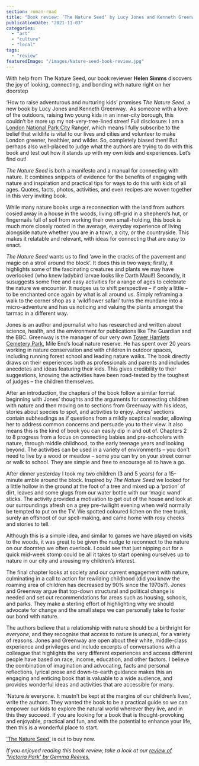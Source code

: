 ```yaml
---
section: roman-road
title: "Book review: ‘The Nature Seed’ by Lucy Jones and Kenneth Greenway"
publicationDate: "2021-11-03"
categories: 
  - "art"
  - "culture"
  - "local"
tags: 
  - "review"
featuredImage: "/images/Nature-seed-book-review.jpg"
---
```


With help from The Nature Seed, our book reviewer **Helen Simms** discovers the joy of looking, connecting, and bonding with nature right on her doorstep

‘How to raise adventurous and nurturing kids’ promises _The Nature Seed_, a new book by Lucy Jones and Kenneth Greenway.  As someone with a love of the outdoors, raising two young kids in an inner-city borough, this couldn’t be more up my not-very-tree-lined street! Full disclosure: I am a [London National Park City](https://www.nationalparkcity.london/) Ranger, which means I fully subscribe to the belief that wildlife is vital to our lives and cities and volunteer to make London greener, healthier, and wilder. So, completely biased then! But perhaps also well-placed to judge what the authors are trying to do with this book and test out how it stands up with my own kids and experiences. Let’s find out!

_The Nature Seed_ is both a manifesto and a manual for connecting with nature. It combines snippets of evidence for the benefits of engaging with nature and inspiration and practical tips for ways to do this with kids of all ages. Quotes, facts, photos, activities, and even recipes are woven together in this very inviting book.

While many nature books urge a reconnection with the land from authors cosied away in a house in the woods, living off-grid in a shepherd’s hut, or fingernails full of soil from working their own small-holding, this book is much more closely rooted in the average, everyday experience of living alongside nature whether you are in a town, a city, or the countryside. This makes it relatable and relevant, with ideas for connecting that are easy to enact.

_The Nature Seed_ wants us to find ‘awe in the cracks of the pavement and magic on a stroll around the block’. It does this in two ways; firstly, it highlights some of the fascinating creatures and plants we may have overlooked (who knew ladybird larvae looks like Darth Maul!) Secondly, it susuggests some free and easy activities for a range of ages to celebrate the nature we encounter. It nudges us to shift perspective – if only a little – to be enchanted once again by what is all around us. Simply reframing a walk to the corner shop as a ‘wildflower safari’ turns the mundane into a micro-adventure and has us noticing and valuing the plants amongst the tarmac in a different way.

Jones is an author and journalist who has researched and written about science, health, and the environment for publications like The Guardian and the BBC. Greenway is the manager of our very own [Tower Hamlets Cemetery Park](https://fothcp.org/), Mile End’s local nature reserve. He has spent over 20 years working in nature conservation and with children in outdoor spaces, including running forest school and leading nature walks. The book directly draws on their experiences both as professionals and parents and includes anecdotes and ideas featuring their kids. This gives credibility to their suggestions, knowing the activities have been road-tested by the toughest of judges – the children themselves.

After an introduction, the chapters of the book follow a similar format beginning with Jones’ thoughts and the arguments for connecting children with nature and then moving on to sections from Greenway with his ideas, stories about species to spot, and activities to enjoy. Jones’ sections contain subheadings as if questions from a mildly sceptical reader, allowing her to address common concerns and persuade you to their view. It also means this is the kind of book you can easily dip in and out of. Chapters 2 to 8 progress from a focus on connecting babies and pre-schoolers with nature, through middle childhood, to the early teenage years and looking beyond. The activities can be used in a variety of environments – you don’t need to live by a wood or meadow – some you can try on your street corner or walk to school. They are simple and free to encourage all to have a go.

After dinner yesterday I took my two children (3 and 5 years) for a 15-minute amble around the block. Inspired by _The Nature Seed_ we looked for a little hollow in the ground at the foot of a tree and mixed up a ‘potion’ of dirt, leaves and some glugs from our water bottle with our ‘magic wand’ sticks. The activity provided a motivation to get out of the house and look at our surroundings afresh on a grey pre-twilight evening when we’d normally be tempted to put on the TV. We spotted coloured lichen on the tree trunk, surely an offshoot of our spell-making, and came home with rosy cheeks and stories to tell.

Although this is a simple idea, and similar to games we have played on visits to the woods, it was great to be given the nudge to reconnect to the nature on our doorstep we often overlook. I could see that just nipping out for a quick mid-week stomp could be all it takes to start opening ourselves up to nature in our city and arousing my children’s interest.

The final chapter looks at society and our current engagement with nature, culminating in a call to action for rewilding childhood (did you know the roaming area of children has decreased by 90% since the 1970s?). Jones and Greenway argue that top-down structural and political change is needed and set out recommendations for areas such as housing, schools, and parks. They make a sterling effort of highlighting why we should advocate for change and the small steps we can personally take to foster our bond with nature.

The authors believe that a relationship with nature should be a birthright for _everyone_, and they recognise that access to nature is unequal, for a variety of reasons. Jones and Greenway are open about their white, middle-class experience and privileges and include excerpts of conversations with a colleague that highlights the very different experiences and access different people have based on race, income, education, and other factors. I believe the combination of imagination and advocating, facts and personal reflections, lyrical prose and down-to-earth guidance makes this an engaging and enticing book that is valuable to a wide audience, and provides wonderful ideas and activities that are accessible for many.

‘Nature _is_ everyone. It mustn’t be kept at the margins of our children’s lives’, write the authors. They wanted the book to be a practical guide so we can empower our kids to explore the natural world wherever they live, and in this they succeed. If you are looking for a book that is thought-provoking and enjoyable, practical and fun, and with the potential to enhance your life, then this is a wonderful place to start.

['The Nature Seed'](https://profilebooks.com/work/the-nature-seed/) is out to buy now.

_If you enjoyed reading this book review, take a look at our [review of 'Victoria Park' by Gemma Reeves.](https://romanroadlondon.com/gemma-reeves-victoria-park-book-review/)_

